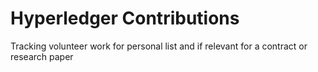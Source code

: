 # Hyperledger Contributions
Tracking volunteer work for personal list and if relevant for a contract or research paper
